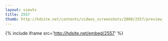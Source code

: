 ```yaml
---
layout: sieutv
title: 2557
thumb: http://hdsite.net/contents/videos_screenshots/2000/2557/preview_360p.mp4.jpg
---
```

{% include iframe src='http://hdsite.net/embed/2557' %}
 

